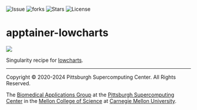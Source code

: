 ![Issue](https://img.shields.io/github/issues/pscedu/singularity-lowcharts)
![forks](https://img.shields.io/github/forks/pscedu/singularity-lowcharts)
![Stars](https://img.shields.io/github/stars/pscedu/singularity-lowcharts)
![License](https://img.shields.io/github/license/pscedu/singularity-lowcharts)

# apptainer-lowcharts
<img src="https://raw.githubusercontent.com/juan-leon/lowcharts/main/resources/histogram-example.png" />

Singularity recipe for [lowcharts](https://github.com/juan-leon/lowcharts).

---
Copyright © 2020-2024 Pittsburgh Supercomputing Center. All Rights Reserved.

The [Biomedical Applications Group](https://www.psc.edu/biomedical-applications/) at the [Pittsburgh Supercomputing
Center](http://www.psc.edu) in the [Mellon College of Science](https://www.cmu.edu/mcs/) at [Carnegie Mellon University](http://www.cmu.edu).
